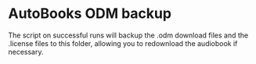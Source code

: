 # AutoBooks ODM backup
The script on successful runs will backup the .odm download files and the .license files to this folder, allowing you to redownload the audiobook if necessary.